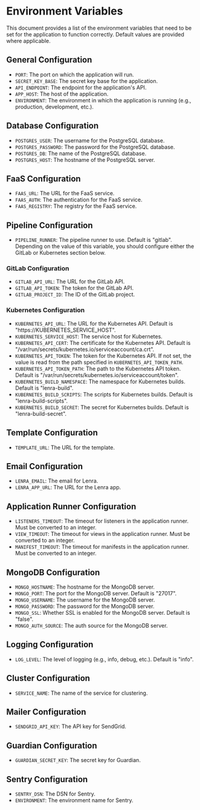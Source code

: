 # Environment Variables

This document provides a list of the environment variables that need to be set for the application to function correctly. Default values are provided where applicable.

## General Configuration

- `PORT`: The port on which the application will run.
- `SECRET_KEY_BASE`: The secret key base for the application.
- `API_ENDPOINT`: The endpoint for the application's API.
- `APP_HOST`: The host of the application.
- `ENVIRONMENT`: The environment in which the application is running (e.g., production, development, etc.).

## Database Configuration

- `POSTGRES_USER`: The username for the PostgreSQL database.
- `POSTGRES_PASSWORD`: The password for the PostgreSQL database.
- `POSTGRES_DB`: The name of the PostgreSQL database.
- `POSTGRES_HOST`: The hostname of the PostgreSQL server.

## FaaS Configuration

- `FAAS_URL`: The URL for the FaaS service.
- `FAAS_AUTH`: The authentication for the FaaS service.
- `FAAS_REGISTRY`: The registry for the FaaS service.

## Pipeline Configuration

- `PIPELINE_RUNNER`: The pipeline runner to use. Default is "gitlab". Depending on the value of this variable, you should configure either the GitLab or Kubernetes section below.

### GitLab Configuration

- `GITLAB_API_URL`: The URL for the GitLab API.
- `GITLAB_API_TOKEN`: The token for the GitLab API.
- `GITLAB_PROJECT_ID`: The ID of the GitLab project.

### Kubernetes Configuration

- `KUBERNETES_API_URL`: The URL for the Kubernetes API. Default is "https://KUBERNETES_SERVICE_HOST".
- `KUBERNETES_SERVICE_HOST`: The service host for Kubernetes.
- `KUBERNETES_API_CERT`: The certificate for the Kubernetes API. Default is "/var/run/secrets/kubernetes.io/serviceaccount/ca.crt".
- `KUBERNETES_API_TOKEN`: The token for the Kubernetes API. If not set, the value is read from the path specified in `KUBERNETES_API_TOKEN_PATH`.
- `KUBERNETES_API_TOKEN_PATH`: The path to the Kubernetes API token. Default is "/var/run/secrets/kubernetes.io/serviceaccount/token".
- `KUBERNETES_BUILD_NAMESPACE`: The namespace for Kubernetes builds. Default is "lenra-build".
- `KUBERNETES_BUILD_SCRIPTS`: The scripts for Kubernetes builds. Default is "lenra-build-scripts".
- `KUBERNETES_BUILD_SECRET`: The secret for Kubernetes builds. Default is "lenra-build-secret".

## Template Configuration

- `TEMPLATE_URL`: The URL for the template.

## Email Configuration

- `LENRA_EMAIL`: The email for Lenra.
- `LENRA_APP_URL`: The URL for the Lenra app.

## Application Runner Configuration

- `LISTENERS_TIMEOUT`: The timeout for listeners in the application runner. Must be converted to an integer.
- `VIEW_TIMEOUT`: The timeout for views in the application runner. Must be converted to an integer.
- `MANIFEST_TIMEOUT`: The timeout for manifests in the application runner. Must be converted to an integer.

## MongoDB Configuration

- `MONGO_HOSTNAME`: The hostname for the MongoDB server.
- `MONGO_PORT`: The port for the MongoDB server. Default is "27017".
- `MONGO_USERNAME`: The username for the MongoDB server.
- `MONGO_PASSWORD`: The password for the MongoDB server.
- `MONGO_SSL`: Whether SSL is enabled for the MongoDB server. Default is "false".
- `MONGO_AUTH_SOURCE`: The auth source for the MongoDB server.

## Logging Configuration

- `LOG_LEVEL`: The level of logging (e.g., info, debug, etc.). Default is "info".

## Cluster Configuration

- `SERVICE_NAME`: The name of the service for clustering.

## Mailer Configuration

- `SENDGRID_API_KEY`: The API key for SendGrid.

## Guardian Configuration

- `GUARDIAN_SECRET_KEY`: The secret key for Guardian.

## Sentry Configuration

- `SENTRY_DSN`: The DSN for Sentry.
- `ENVIRONMENT`: The environment name for Sentry.
